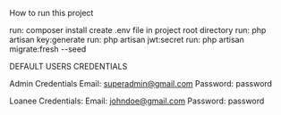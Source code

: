 How to run this project

run: composer install
create .env file in project root directory
run: php artisan key:generate
run: php artisan jwt:secret
run: php artisan migrate:fresh --seed


DEFAULT USERS CREDENTIALS

Admin Credentials
Email: superadmin@gmail.com
Password: password

Loanee Credentials:
Email: johndoe@gmail.com
Password: password

